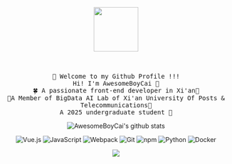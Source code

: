 <p align="center">
  <img src="https://awesomeboy.oss-cn-chengdu.aliyuncs.com/img/202307172055294.gif" width="100px" >
</p>
<p align="center">
  <br><br />
  <samp>
    🥳 Welcome to my Github Profile !!!
    <br />Hi! I'm AwesomeBoyCai 👋
    <br />🍀 A passionate front-end developer in Xi'an🌴
    <br />🌄A Member of BigData AI Lab of Xi'an University Of Posts & Telecommunications🌃
	  <br />A 2025 undergraduate student 🚢
  </samp>
  <br/>
</p>
<p align="center">
  <a> <img  src="https://github-readme-stats.vercel.app/api?username=AwesomeBoyCai&show_icons=true&include_all_commits=true&theme=transparent" alt="AwesomeBoyCai's github stats" /> </a> 
</p>
<p align="center">
  <a><img alt="Vue.js" src="https://img.shields.io/badge/-Vue.js-4FC08D?style=flat-square&logo=Vue.js&logoColor=ffffff" /></a>
  <a><img alt="JavaScript" src="https://img.shields.io/badge/JavaScript-F7DF1E?style=flat-square&logo=JavaScript&logoColor=ffffff" /></a>
  <a><img alt="Webpack" src="https://img.shields.io/badge/-Webpack-8DD6F9?style=flat-square&logo=webpack&logoColor=ffffff" /></a>
  <a><img alt="Git" src="https://img.shields.io/badge/-Git-f05032?style=flat-square&logo=git&logoColor=white" /></a>
  <a><img alt="npm" src="https://img.shields.io/badge/-NPM-CB3837?style=flat-square&logo=npm&logoColor=white" /></a>
  <a><img alt="Python" src="https://img.shields.io/badge/-Python-3776AB?style=flat-square&logo=python&logoColor=ffffff" /></a>
  <a><img alt="Docker" src="https://img.shields.io/badge/Docker-2496ED?style=flat-square&logo=docker&logoColor=ffffff" /></a>
</p>
<p align="center">
  <a> <img align="center" src="https://github-readme-stats.vercel.app/api/top-langs/?username=AwesomeBoyCai&hide=html,css&layout=donut-vertical" /> </a> 
</p>

